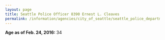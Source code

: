 ```yaml
---
layout: page
title: Seattle Police Officer 8390 Ernest L. Cleaves
permalink: /information/agencies/city_of_seattle/seattle_police_department/copbook/8390/
---
```


**Age as of Feb. 24, 2016:** 34
